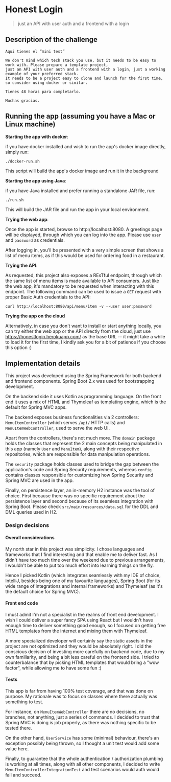 # Honest Login
> just an API with user auth and a frontend with a login

## Description of the challenge
```
Aqui tienes el “mini test”

We don't mind which tech stack you use, but it needs to be easy to work with. Please prepare a template project, 
just an API with user auth and a frontend with a login, just a working example of your preferred stack. 
It needs to be a project easy to clone and launch for the first time, so consider using docker or similar.

Tienes 48 horas para completarlo.

Muchas gracias.
```

## Running the app (assuming you have a Mac or Linux machine)

**Starting the app with docker**: 

if you have docker installed and wish to run the app's docker image directly, simply run: 
```
./docker-run.sh
```

This script will build the app's docker image and run it in the background

**Starting the app using Java**: 

if you have Java installed and prefer running a standalone JAR file, run:
```
./run.sh
```
This will build the JAR file and run the app in your local environment.

**Trying the web app**:

Once the app is started, browse to http://localhost:8080. A greetings page will be displayed, through which you can log 
into the app. Please use `user` and `password` as credentials. 

After logging in, you'll be presented with a very simple screen that shows a list of menu items, as if this would be used
for ordering food in a restaurant.

**Trying the API**:

As requested, this project also exposes a REsTful endpoint, through which the same list of menu items is made available
to API consumers. Just like the web app, it's mandatory to be requested when interacting with this endpoint. The following 
command can be used to issue a `GET` request with proper Basic Auth credentials to the API:

```
curl http://localhost:8080/api/menu/item -v --user user:password
```

**Trying the app on the cloud**

Alternatively, in case you don't want to install or start anything locally, you can try either the web app or the API directly from 
the cloud, just use https://honestlogin.herokuapp.com/ as the base URL -- it might take a while to load it for the first time,
I kindly ask you for a bit of patience if you choose this option :)

## Implementation details

This project was developed using the Spring Framework for both backend and frontend components. Spring Boot 2.x was used 
for bootstrapping development.

On the backend side it uses Kotlin as programming language. On the front end it uses a mix of HTML and Thymeleaf as 
templating engine, which is the default for Spring MVC apps.

The backend exposes business functionalities via 2 controllers: `MenuItemController` (which serves `/api/` HTTP calls) and
`MenuItemWebController`, used to serve the web UI.

Apart from the controllers, there's not much more. The `domain` package holds the classes that represent the 2 main concepts
being manipulated in this app (namely `User` and `MenuItem`), along with their respective repositories, which are responsible
for data manipulation operations.

The `security` package holds classes used to bridge the gap between the application's code and Spring Security requirements, 
whereas `config` contains classes responsible for customizing how Spring Security and Spring MVC are used in the app.

Finally, on persistence layer, an in-memory H2 instance was the tool of choice. First because there was no specific requirement
about the persistence layer and second because of its seamless integration with Spring Boot. Please check `src/main/resources/data.sql`
for the DDL and DML queries used in H2.

### Design decisions

#### Overall considerations
My north star in this project was simplicity. I chose languages and frameworks that I find interesting and that enable me
to deliver fast. As I didn't have too much time over the weekend due to previous arrangements, I wouldn't be able to put
too much effort into learning things on the fly. 

Hence I picked Kotlin (which integrates seamlessly with my IDE of choice, IntelliJ, besides being one of my favourite languages), 
Spring Boot (for its wide range of integrations and internal frameworks) and Thymeleaf (as it's the default choice for Spring MVC).

#### Front end code
I must admit I'm not a specialist in the realms of front end development. I wish I could deliver a super fancy SPA using React
but I wouldn't have enough time to deliver something good enough, so I focused on getting free HTML templates from the internet
and mixing them with Thymeleaf.

A more specialized developer will certainly say the static assets in the project are not optimized and they would be 
absolutely right. I did the conscious decision of investing more carefully on backend code, due to my own familiarity, and
being a bit less careful on the frontend side. I tried to counterbalance that by picking HTML templates that would bring
a "wow factor", while allowing me to have some fun :) 

#### Tests
This app is far from having 100% test coverage, and that was done on purpose. My rationale was to focus on classes where
there actually was something to test.

For instance, on `MenuItemWebController` there are no decisions, no branches, not anything, just a series of commands. I 
decided to trust that Spring MVC is doing is job properly, as there was nothing specific to be tested there.

On the other hand, `UserService` has some (minimal) behaviour, there's an exception possibly being thrown, so I thought 
a unit test would add some value here.

Finally, to guarantee that the whole authentication / authorization plumbing is working at all times, along with all other 
components, I decided to write `MenuItemControllerIntegrationTest` and test scenarios would auth would fail and succeed.